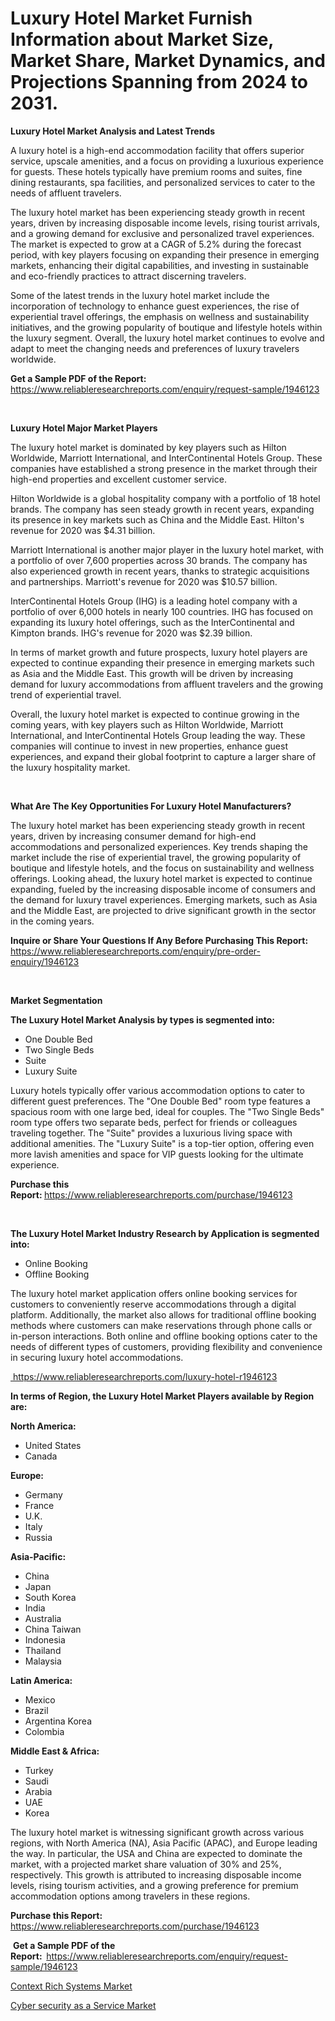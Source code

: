 <p><h1>Luxury Hotel Market Furnish Information about Market Size, Market Share, Market Dynamics, and Projections Spanning from 2024 to 2031.</h1></p><p><strong>Luxury Hotel Market Analysis and Latest Trends</strong></p>
<p><p>A luxury hotel is a high-end accommodation facility that offers superior service, upscale amenities, and a focus on providing a luxurious experience for guests. These hotels typically have premium rooms and suites, fine dining restaurants, spa facilities, and personalized services to cater to the needs of affluent travelers.</p><p>The luxury hotel market has been experiencing steady growth in recent years, driven by increasing disposable income levels, rising tourist arrivals, and a growing demand for exclusive and personalized travel experiences. The market is expected to grow at a CAGR of 5.2% during the forecast period, with key players focusing on expanding their presence in emerging markets, enhancing their digital capabilities, and investing in sustainable and eco-friendly practices to attract discerning travelers.</p><p>Some of the latest trends in the luxury hotel market include the incorporation of technology to enhance guest experiences, the rise of experiential travel offerings, the emphasis on wellness and sustainability initiatives, and the growing popularity of boutique and lifestyle hotels within the luxury segment. Overall, the luxury hotel market continues to evolve and adapt to meet the changing needs and preferences of luxury travelers worldwide.</p></p>
<p><strong>Get a Sample PDF of the Report:&nbsp;</strong> <a href="https://www.reliableresearchreports.com/enquiry/request-sample/1946123">https://www.reliableresearchreports.com/enquiry/request-sample/1946123</a></p>
<p>&nbsp;</p>
<p><strong>Luxury Hotel Major Market Players</strong></p>
<p><p>The luxury hotel market is dominated by key players such as Hilton Worldwide, Marriott International, and InterContinental Hotels Group. These companies have established a strong presence in the market through their high-end properties and excellent customer service.</p><p>Hilton Worldwide is a global hospitality company with a portfolio of 18 hotel brands. The company has seen steady growth in recent years, expanding its presence in key markets such as China and the Middle East. Hilton's revenue for 2020 was $4.31 billion.</p><p>Marriott International is another major player in the luxury hotel market, with a portfolio of over 7,600 properties across 30 brands. The company has also experienced growth in recent years, thanks to strategic acquisitions and partnerships. Marriott's revenue for 2020 was $10.57 billion.</p><p>InterContinental Hotels Group (IHG) is a leading hotel company with a portfolio of over 6,000 hotels in nearly 100 countries. IHG has focused on expanding its luxury hotel offerings, such as the InterContinental and Kimpton brands. IHG's revenue for 2020 was $2.39 billion.</p><p>In terms of market growth and future prospects, luxury hotel players are expected to continue expanding their presence in emerging markets such as Asia and the Middle East. This growth will be driven by increasing demand for luxury accommodations from affluent travelers and the growing trend of experiential travel.</p><p>Overall, the luxury hotel market is expected to continue growing in the coming years, with key players such as Hilton Worldwide, Marriott International, and InterContinental Hotels Group leading the way. These companies will continue to invest in new properties, enhance guest experiences, and expand their global footprint to capture a larger share of the luxury hospitality market.</p></p>
<p>&nbsp;</p>
<p><strong>What Are The Key Opportunities For Luxury Hotel Manufacturers?</strong></p>
<p><p>The luxury hotel market has been experiencing steady growth in recent years, driven by increasing consumer demand for high-end accommodations and personalized experiences. Key trends shaping the market include the rise of experiential travel, the growing popularity of boutique and lifestyle hotels, and the focus on sustainability and wellness offerings. Looking ahead, the luxury hotel market is expected to continue expanding, fueled by the increasing disposable income of consumers and the demand for luxury travel experiences. Emerging markets, such as Asia and the Middle East, are projected to drive significant growth in the sector in the coming years.</p></p>
<p><strong>Inquire or Share Your Questions If Any Before Purchasing This Report:</strong> <a href="https://www.reliableresearchreports.com/enquiry/pre-order-enquiry/1946123">https://www.reliableresearchreports.com/enquiry/pre-order-enquiry/1946123</a></p>
<p>&nbsp;</p>
<p><strong>Market Segmentation</strong></p>
<p><strong>The Luxury Hotel Market Analysis by types is segmented into:</strong></p>
<p><ul><li>One Double Bed</li><li>Two Single Beds</li><li>Suite</li><li>Luxury Suite</li></ul></p>
<p><p>Luxury hotels typically offer various accommodation options to cater to different guest preferences. The "One Double Bed" room type features a spacious room with one large bed, ideal for couples. The "Two Single Beds" room type offers two separate beds, perfect for friends or colleagues traveling together. The "Suite" provides a luxurious living space with additional amenities. The "Luxury Suite" is a top-tier option, offering even more lavish amenities and space for VIP guests looking for the ultimate experience.</p></p>
<p><strong>Purchase this Report:&nbsp;</strong><a href="https://www.reliableresearchreports.com/purchase/1946123">https://www.reliableresearchreports.com/purchase/1946123</a></p>
<p>&nbsp;</p>
<p><strong>The Luxury Hotel Market Industry Research by Application is segmented into:</strong></p>
<p><ul><li>Online Booking</li><li>Offline Booking</li></ul></p>
<p><p>The luxury hotel market application offers online booking services for customers to conveniently reserve accommodations through a digital platform. Additionally, the market also allows for traditional offline booking methods where customers can make reservations through phone calls or in-person interactions. Both online and offline booking options cater to the needs of different types of customers, providing flexibility and convenience in securing luxury hotel accommodations.</p></p>
<p><a href="https://www.reliableresearchreports.com/luxury-hotel-r1946123">&nbsp;https://www.reliableresearchreports.com/luxury-hotel-r1946123</a></p>
<p><strong>In terms of Region, the Luxury Hotel Market Players available by Region are:</strong></p>
<p>
    <p> <strong> North America: </strong>
        <ul>
            <li>United States</li>
            <li>Canada</li>
        </ul>
        </p> 
    <p> <strong> Europe: </strong>
        <ul>
            <li>Germany</li>
            <li>France</li>
            <li>U.K.</li>
            <li>Italy</li>
            <li>Russia</li>
        </ul>
        </p> 
    <p> <strong> Asia-Pacific: </strong>
        <ul>
            <li>China</li>
            <li>Japan</li>
            <li>South Korea</li>
            <li>India</li>
            <li>Australia</li>
            <li>China Taiwan</li>
            <li>Indonesia</li>
            <li>Thailand</li>
            <li>Malaysia</li>
        </ul>
        </p> 
    <p> <strong> Latin America: </strong>
        <ul>
            <li>Mexico</li>
            <li>Brazil</li>
            <li>Argentina Korea</li>
            <li>Colombia</li>
        </ul>
        </p> 
    <p> <strong> Middle East & Africa: </strong>
        <ul>
            <li>Turkey</li>
            <li>Saudi</li>
            <li>Arabia</li>
            <li>UAE</li>
            <li>Korea</li>
        </ul>
    </p>
    </p>
<p><p>The luxury hotel market is witnessing significant growth across various regions, with North America (NA), Asia Pacific (APAC), and Europe leading the way. In particular, the USA and China are expected to dominate the market, with a projected market share valuation of 30% and 25%, respectively. This growth is attributed to increasing disposable income levels, rising tourism activities, and a growing preference for premium accommodation options among travelers in these regions.</p></p>
<p><strong>Purchase this Report: </strong><a href="https://www.reliableresearchreports.com/purchase/1946123">https://www.reliableresearchreports.com/purchase/1946123</a></p>
<p>&nbsp;<strong>Get a Sample PDF of the Report:&nbsp;&nbsp;</strong><a href="https://www.reliableresearchreports.com/enquiry/request-sample/1946123">https://www.reliableresearchreports.com/enquiry/request-sample/1946123</a></p>
<p><strong></strong></p>
<p><p><a href="https://github.com/ZackaryHalvorson2023/Market-Research-Report-List-2/blob/main/context-rich-systems-market.md">Context Rich Systems Market</a></p><p><a href="https://github.com/AnnChovey2023/Market-Research-Report-List-2/blob/main/cyber-security-as-a-service-market.md">Cyber security as a Service Market</a></p></p>